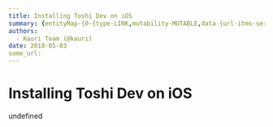 ```yaml
---
title: Installing Toshi Dev on iOS
summary: {entityMap-{0-{type-LINK,mutability-MUTABLE,data-{url-itms-services-//?action=download-manifest&url=https-//www.toshi.org/toshi-dev/manifest.plist}},blocks-[{key-foo,text-,type-unstyled,depth-0,inlineStyleRanges-,entityRanges-,data-{}},{key-d9oqo,text-,type-atomic,depth-0,inlineStyleRanges-,entityRanges-,data-{src-https-//files.readme.io/cb1a207-display_image.png,type-image,display-medium},{key-pd94,text-Toshi Dev is a version of the Toshi client that provides a testing environment for use by de
authors:
  - Kauri Team (@kauri)
date: 2018-05-03
some_url: 
---
```


# Installing Toshi Dev on iOS

undefined